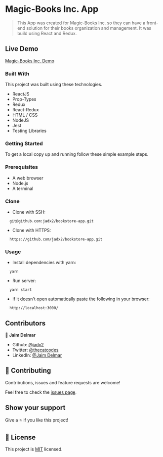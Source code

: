 # Magic-Books Inc. App

> This App was created for Magic-Books Inc. so they can have a front-end solution for their books organization and management. It was build using React and Redux.

## Live Demo

[Magic-Books Inc. Demo](https://jadx2-magic-books.herokuapp.com/)

### Built With

This project was built using these technologies.

- ReactJS
- Prop-Types
- Redux
- React-Redux
- HTML / CSS
- NodeJS
- Jest
- Testing Libraries

### Getting Started

To get a local copy up and running follow these simple example steps.

### Prerequisites

- A web browser
- Node.js
- A terminal

### Clone

- Clone with SSH:

```
  git@github.com:jadx2/bookstore-app.git
```

- Clone with HTTPS:

```
  https://github.com/jadx2/bookstore-app.git
```

### Usage

- Install dependencies with yarn:

```
  yarn
```

- Run server:

```
  yarn start
```

- If it doesn't open automatically paste the following in your browser:

```
  http://localhost:3000/
```

## Contributors

👤 **Jaim Delmar**

- Github: [@jadx2](https://github.com/jadx2/)
- Twitter: [@thecatcodes](https://twitter.com/thecatcodes)
- LinkedIn: [@Jaim Delmar](https://www.linkedin.com/in/jaimdelmar/)

## :handshake: Contributing

Contributions, issues and feature requests are welcome!

Feel free to check the [issues page](https://github.com/jadx2/bookstore-app/issues).

## Show your support

Give a :star: if you like this project!

## 📝 License

This project is [MIT](https://opensource.org/licenses/MIT) licensed.
